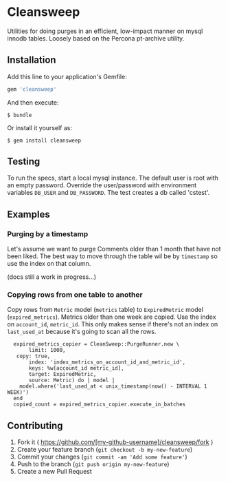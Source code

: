 # Cleansweep

Utilities for doing purges in an efficient, low-impact manner on 
mysql innodb tables.  Loosely based on the Percona pt-archive utility.

## Installation

Add this line to your application's Gemfile:

```ruby
gem 'cleansweep'
```

And then execute:

    $ bundle

Or install it yourself as:

    $ gem install cleansweep

## Testing

To run the specs, start a local mysql instance.  The default user is root with an empty password.
Override the user/password with environment variables `DB_USER` and `DB_PASSWORD`.  The test
creates a db called 'cstest'.

## Examples

### Purging by a timestamp

Let's assume we want to purge Comments older than 1 month that have not been liked.  The best way
to move through the table wil be by `timestamp` so use the index on that column.  

(docs still a work in progress...)

### Copying rows from one table to another

Copy rows from `Metric` model (`metrics` table) to `ExpiredMetric` model (`expired_metrics`).
Metrics older than one week are copied.  Use the index on `account_id`, `metric_id`.  This only
makes sense if there's not an index on `last_used_at` because it's going to scan all the rows.

      expired_metrics_copier = CleanSweep::PurgeRunner.new \
           limit: 1000,
 	   copy: true,
           index: 'index_metrics_on_account_id_and_metric_id',
           keys: %w[account_id metric_id],
           target: ExpiredMetric,
           source: Metric) do | model |
        model.where('last_used_at < unix_timestamp(now() - INTERVAL 1 WEEK)')
      end
      copied_count = expired_metrics_copier.execute_in_batches


## Contributing

1. Fork it ( https://github.com/[my-github-username]/cleansweep/fork )
2. Create your feature branch (`git checkout -b my-new-feature`)
3. Commit your changes (`git commit -am 'Add some feature'`)
4. Push to the branch (`git push origin my-new-feature`)
5. Create a new Pull Request
